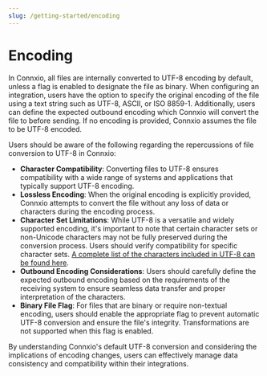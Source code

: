 ```yaml
---
slug: /getting-started/encoding
---
```


# Encoding

In Connxio, all files are internally converted to UTF-8 encoding by default, unless a flag is enabled to designate the file as binary. When configuring an integration, users have the option to specify the original encoding of the file using a text string such as UTF-8, ASCII, or ISO 8859-1. Additionally, users can define the expected outbound encoding which Connxio will convert the file to before sending. If no encoding is provided, Connxio assumes the file to be UTF-8 encoded.

Users should be aware of the following regarding the repercussions of file conversion to UTF-8 in Connxio:

- **Character Compatibility**: Converting files to UTF-8 ensures compatibility with a wide range of systems and applications that typically support UTF-8 encoding.
- **Lossless Encoding**: When the original encoding is explicitly provided, Connxio attempts to convert the file without any loss of data or characters during the encoding process.
- **Character Set Limitations**: While UTF-8 is a versatile and widely supported encoding, it's important to note that certain character sets or non-Unicode characters may not be fully preserved during the conversion process. Users should verify compatibility for specific character sets. [A complete list of the characters included in UTF-8 can be found here](https://www.charset.org/utf-8).
- **Outbound Encoding Considerations**: Users should carefully define the expected outbound encoding based on the requirements of the receiving system to ensure seamless data transfer and proper interpretation of the characters.
- **Binary File Flag**: For files that are binary or require non-textual encoding, users should enable the appropriate flag to prevent automatic UTF-8 conversion and ensure the file's integrity. Transformations are not supported when this flag is enabled.

By understanding Connxio's default UTF-8 conversion and considering the implications of encoding changes, users can effectively manage data consistency and compatibility within their integrations.